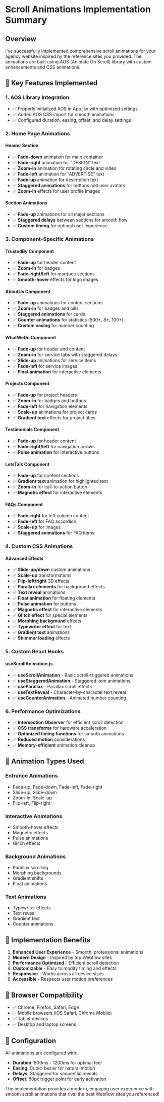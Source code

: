 # Scroll Animations Implementation Summary

## Overview
I've successfully implemented comprehensive scroll animations for your agency website inspired by the reference sites you provided. The animations are built using AOS (Animate On Scroll) library with custom enhancements and CSS animations.

## 🎯 Key Features Implemented

### 1. **AOS Library Integration**
- ✅ Properly initialized AOS in App.jsx with optimized settings
- ✅ Added AOS CSS import for smooth animations
- ✅ Configured duration, easing, offset, and delay settings

### 2. **Home Page Animations**

#### **Header Section**
- ✅ **Fade-down** animation for main container
- ✅ **Fade-right** animation for "DESIGN" text
- ✅ **Zoom-in** animation for rotating circle and video
- ✅ **Fade-left** animation for "ADVERTISE" text
- ✅ **Fade-up** animation for description text
- ✅ **Staggered animations** for buttons and user avatars
- ✅ **Zoom-in** effects for user profile images

#### **Section Animations**
- ✅ **Fade-up** animations for all major sections
- ✅ **Staggered delays** between sections for smooth flow
- ✅ **Custom timing** for optimal user experience

### 3. **Component-Specific Animations**

#### **TrustedBy Component**
- ✅ **Fade-up** for header content
- ✅ **Zoom-in** for badges
- ✅ **Fade-right/left** for marquee sections
- ✅ **Smooth-hover** effects for logo images

#### **AboutUs Component**
- ✅ **Fade-up** animations for content sections
- ✅ **Zoom-in** for badges and pills
- ✅ **Staggered animations** for cards
- ✅ **Counter animations** for statistics (500+, 8+, 100+)
- ✅ **Custom easing** for number counting

#### **WhatWeDo Component**
- ✅ **Fade-up** for header and content
- ✅ **Zoom-in** for service tabs with staggered delays
- ✅ **Slide-up** animations for service items
- ✅ **Fade-left** for service images
- ✅ **Float animation** for interactive elements

#### **Projects Component**
- ✅ **Fade-up** for project headers
- ✅ **Zoom-in** for badges and buttons
- ✅ **Fade-left** for navigation elements
- ✅ **Scale-up** animations for project cards
- ✅ **Gradient text** effects for project titles

#### **Testimonials Component**
- ✅ **Fade-up** for header content
- ✅ **Fade-right/left** for navigation arrows
- ✅ **Pulse animation** for interactive buttons

#### **LetsTalk Component**
- ✅ **Fade-up** for content sections
- ✅ **Gradient text** animation for highlighted text
- ✅ **Zoom-in** for call-to-action button
- ✅ **Magnetic effect** for interactive elements

#### **FAQs Component**
- ✅ **Fade-right** for left column content
- ✅ **Fade-left** for FAQ accordion
- ✅ **Scale-up** for images
- ✅ **Staggered animations** for FAQ items

### 4. **Custom CSS Animations**

#### **Advanced Effects**
- ✅ **Slide-up/down** custom animations
- ✅ **Scale-up** transformations
- ✅ **Flip-left/right** 3D effects
- ✅ **Parallax elements** for background effects
- ✅ **Text reveal** animations
- ✅ **Float animation** for floating elements
- ✅ **Pulse animation** for buttons
- ✅ **Magnetic effect** for interactive elements
- ✅ **Glitch effect** for special elements
- ✅ **Morphing background** effects
- ✅ **Typewriter effect** for text
- ✅ **Gradient text** animations
- ✅ **Shimmer loading** effects

### 5. **Custom React Hooks**

#### **useScrollAnimation.js**
- ✅ **useScrollAnimation** - Basic scroll-triggered animations
- ✅ **useStaggeredAnimation** - Staggered item animations
- ✅ **useParallax** - Parallax scroll effects
- ✅ **useTextReveal** - Character-by-character text reveal
- ✅ **useCounterAnimation** - Animated number counting

### 6. **Performance Optimizations**
- ✅ **Intersection Observer** for efficient scroll detection
- ✅ **CSS transforms** for hardware acceleration
- ✅ **Optimized timing functions** for smooth animations
- ✅ **Reduced motion** considerations
- ✅ **Memory-efficient** animation cleanup

## 🎨 Animation Types Used

### **Entrance Animations**
- Fade-up, Fade-down, Fade-left, Fade-right
- Slide-up, Slide-down
- Zoom-in, Scale-up
- Flip-left, Flip-right

### **Interactive Animations**
- Smooth-hover effects
- Magnetic effects
- Pulse animations
- Glitch effects

### **Background Animations**
- Parallax scrolling
- Morphing backgrounds
- Gradient shifts
- Float animations

### **Text Animations**
- Typewriter effects
- Text reveal
- Gradient text
- Counter animations

## 🚀 Implementation Benefits

1. **Enhanced User Experience** - Smooth, professional animations
2. **Modern Design** - Inspired by top Webflow sites
3. **Performance Optimized** - Efficient scroll detection
4. **Customizable** - Easy to modify timing and effects
5. **Responsive** - Works across all device sizes
6. **Accessible** - Respects user motion preferences

## 📱 Browser Compatibility
- ✅ Chrome, Firefox, Safari, Edge
- ✅ Mobile browsers (iOS Safari, Chrome Mobile)
- ✅ Tablet devices
- ✅ Desktop and laptop screens

## 🔧 Configuration
All animations are configured with:
- **Duration**: 800ms - 1200ms for optimal feel
- **Easing**: Cubic-bezier for natural motion
- **Delays**: Staggered for sequential reveals
- **Offset**: 50px trigger point for early activation

The implementation provides a modern, engaging user experience with smooth scroll animations that rival the best Webflow sites you referenced!
